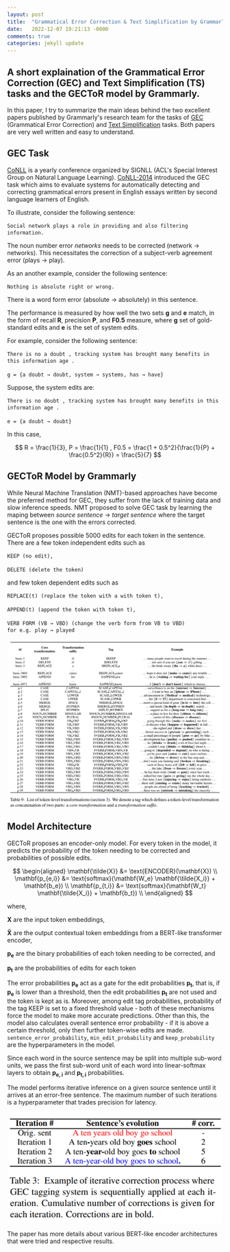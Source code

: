 ```yaml
---
layout: post
title:  "Grammatical Error Correction & Text Simplification by Grammarly"
date:   2022-12-07 19:21:13 -0800
comments: true
categories: jekyll update
---
```


A short explaination of the Grammatical Error Correction (GEC) and Text Simplification (TS) tasks and the GECToR model by Grammarly.
-----

In this paper, I try to summarize the main ideas behind the two excellent papers published by Grammarly's research team for the tasks of [GEC][GEC paper] (Grammatical Error Correction) and [Text Simplification][Text simplification paper] tasks. Both papers are very well written and easy to understand.

GEC Task
-----
[CoNLL][CoNLL website] is a yearly conference organized by SIGNLL (ACL's Special Interest Group on Natural Language Learning). [CoNLL-2014][CoNLL-2014 task] introduced the GEC task which aims to evaluate systems for automatically detecting and correcting grammatical errors present in English essays written by second language learners of English. 

To illustrate, consider the following sentence:

```
Social network plays a role in providing and also filtering information.
```

The noun number error _networks_ needs to be corrected (network → networks). This necessitates the correction of a subject-verb agreement error (plays → play).

As an another example, consider the following sentence:

```
Nothing is absolute right or wrong.
```

There is a word form error (absolute → absolutely)
in this sentence.

The performance is measured by how well the two sets **g** and **e** match, in the form of recall **R**, precision **P**, and **F0.5** measure, where **g** set of gold-standard edits and **e** is the set of system edits.

For example, consider the following sentence:

```
There is no a doubt , tracking system has brought many benefits in this information age .

g = {a doubt → doubt, system → systems, has → have}
```

Suppose, the system edits are:

```
There is no doubt , tracking system has brought many benefits in this information age .

e = {a doubt → doubt}
```

In this case,

$$
R = \frac{1}{3}, P = \frac{1}{1}
, F0.5 = \frac{1 + 0.5^2}{\frac{1}{P} + \frac{0.5^2}{R}} = \frac{5}{7}
$$

GECToR Model by Grammarly
-----
While Neural Machine Translation (NMT)-based approaches have become
the preferred method for GEC, they suffer from the lack of training data and slow inference speeds. NMT proposed to solve GEC task by learning the maping between _source sentence_ → _target sentence_ where the target sentence is the one with the errors corrected.

GECToR proposes possible 5000 edits for each token in the sentence. There are a few token independent edits such as 

```
KEEP (no edit), 

DELETE (delete the token) 
```

and few token dependent edits such as 

```
REPLACE(t) (replace the token with a with token t),

APPEND(t) (append the token with token t), 

VERB FORM (VB → VBD) (change the verb form from VB to VBD)
for e.g. play → played
```

![gector-edit-tags]

Model Architecture
-----

GECToR proposes an encoder-only model. For every token in the model, it predicts the probability of the token needing to be corrected and probabilities of possible edits.

$$
\begin{aligned}
\mathbf{\tilde{X}} &= \text{ENCODER}(\mathbf{X}) \\
\mathbf{p_{e,i}} &= \text{softmax}(\mathbf{W_e} \mathbf{\tilde{X_i}} + \mathbf{b_e}) \\
\mathbf{p_{t,i}} &= \text{softmax}(\mathbf{W_t} \mathbf{\tilde{X_i}} + \mathbf{b_t}) \\
\end{aligned}
$$

where,

 $\mathbf{X}$ are the input token embeddings, 

$\mathbf{\tilde{X}}$ are the output contextual token embeddings from a BERT-like transformer encoder, 

$\mathbf{p_e}$ are the binary probabilities of each token needing to be corrected, and 

$\mathbf{p_t}$ are the probabilities of edits for each token

The error probabilities $\mathbf{p_e}$ act as a gate for the edit probabilities $\mathbf{p_t}$, that is, if $\mathbf{p_e}$ is lower than a threshold, then the edit probabilities $\mathbf{p_t}$ are not used and the token is kept as is. Moreover, among edit tag probabilities, probability of the tag KEEP is set to a fixed threshold value - both of these mechanisms force the model to make more accurate predictions. Other than this, the model also calculates overall sentence error probability - if it is above a certain threshold, only then further token-wise edits are made. `sentence_error_probability`, `min_edit_probability` and `keep_probability` are the hyperparameters in the model.

Since each word in the source sentence may be split into multiple sub-word units, we pass the first sub-word unit of each word into linear-softmax layers to obtain $\mathbf{p_{e,i}}$ and $\mathbf{p_{t,i}}$ probabilities.

The model performs iterative inference on a given source sentence until it arrives at an error-free sentence. The maximum number of such iterations is a hyperparameter that trades precision for latency.

![gector-inference]

The paper has more details about various BERT-like encoder architectures that were tried and respective results.

[GEC paper]: https://arxiv.org/abs/2005.12592
[Text simplification paper]: https://arxiv.org/abs/2103.05070
[CoNLL website]: https://conll.org/
[CoNLL-2014 task]: https://aclanthology.org/W14-1701.pdf
[gector-inference]: /assets/gector_inference.png
[gector-edit-tags]: /assets/gector_edit_tags.png